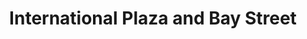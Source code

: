 ---
title: "International Plaza and Bay Street"
url: /tampa/international-plaza-and-bay-street/
shop: Einkaufszentrum
---
